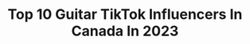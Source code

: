 ---
title: Top 10 Guitar TikTok Influencers In Canada In 2023
description: >-
  Find top guitar TikTok influencers in Canada in 2023. Most popular hashtags: #guitar #fyp #musician #music.
platform: TikTok
hits: 95
text_top: Identify the top-rated TikTok influencers on inBeat.
text_bottom: Our search engine has 95 TikTok influencers like this in Canada for you to pitch.
profiles:
  - username: "dylanhennessy"
    fullname: >-
      Dylan Hennessy
    bio: >-
      Rocker, skater, guitarist. Email for online lessons! dylanhennessymusic@gmailcom
    location: "Canada"
    followers: 2989
    engagement: 902
    commentsToLikes: 0.059707
    id: ck900x3u7avii0j78el1l10wv
    verified: false
    hashtags: "#cover, #foryourpage, #vibe, #lol"
  - username: "johnnygotgram"
    fullname: >-
      Johnny Ciardullo
    bio: >-
      👉🏻 Vocalist of Carcosa 🎤 👉🏻 Guitarist of Angelmaker 🎸 👉🏻 Youtuber 🎥
    location: "Canada"
    followers: 20000
    engagement: 1048
    commentsToLikes: 0.054123
    id: ckbqv10brfbdr0j23j3aocqgp
    verified: false
    hashtags: "#music, #djent, #vocalsgoal, #cover"
  - username: "mawzymusic"
    fullname: >-
      MAWZY
    bio: >-
      I play guitar & write songs ⚡️ Check me out on insta @mawzymusic
    location: "Canada"
    followers: 4108
    engagement: 433
    commentsToLikes: 0.039310
    id: ckb9ed7eh1wau0j237ynpci0z
    verified: false
    hashtags: "#guitar, #foryou, #livemusic, #fyp"
  - username: "luketrepp"
    fullname: >-
      LukeTrepp
    bio: >-
      Youtube: LukeTrepp Instagram: Luke_Trepp Twitch: LukeTreppOfficial I’m 18
    location: "Canada"
    followers: 916800
    engagement: 1780
    commentsToLikes: 0.018809
    id: ck8qqbedf74ig0j78jatuzctw
    verified: false
    hashtags: "#song, #original, #originalsound, #guitar"
  - username: "manelijamal"
    fullname: >-
      Maneli Jamal
    bio: >-
      For full videos, music and FREE lessons please check my page below 👇🏼
    location: "Canada"
    followers: 8674
    engagement: 1470
    commentsToLikes: 0.149393
    id: ckac5svbldkye0i78ggwin3bg
    verified: false
    hashtags: ""
  - username: "djkelil.rockstar"
    fullname: >-
      KelilGotSauce 
    bio: >-
      KelilGotSauce: The greatest DJ on the planet {CEO of VS} 👑
    location: "Canada"
    followers: 12100
    engagement: 1358
    commentsToLikes: 0.328279
    id: ckbet31g2bz6e0j237jgtuf2q
    verified: false
    hashtags: "#cuffinseason, #eternalatake, #guitarsample, #singer"
  - username: "kevinfarmerdrums"
    fullname: >-
      Kevin Farmer
    bio: >-
      Drums & Recording 🥁🎤
    location: "Canada"
    followers: 25500
    engagement: 1683
    commentsToLikes: 0.071973
    id: cka9q9lej7spa0i788xuvpbu4
    verified: false
    hashtags: "#drumming, #wee, #foryou, #fyp"
  - username: "wolfhard_cosplays"
    fullname: >-
      IRL Mike Wheeler 🚲
    bio: >-
      🇨🇦/He/they Met finn Wolfhard 1/9/21 / 4/17/21 Cosplayer/Actor/Musician
    location: "Canada"
    followers: 187200
    engagement: 1290
    commentsToLikes: 0.060846
    id: ck8sbpat87l2d0j78xlzoydjf
    verified: false
    hashtags: "#milliebobbybrown, #acting, #expressions, #mothersday"
  - username: "haileyb114"
    fullname: >-
      Hailey Benedict
    bio: >-
      “don’t listen to your critics, listen to your fans” -Michael Scott
    location: "Canada"
    followers: 210300
    engagement: 1751
    commentsToLikes: 0.077450
    id: ckcui5zzefyha0j23aj9glky0
    verified: false
    hashtags: "#musician, #songwriter, #foryoupage, #singer"
  - username: "lunaliband"
    fullname: >-
      LUNA LI
    bio: >-
      music-making moon fairy🦋✨ Luna Li on Spotify, Apple Music, etc. 💕 she/her
    location: "Canada"
    followers: 25300
    engagement: 1485
    commentsToLikes: 0.037439
    id: ck8kexi01bg430j7844q9daor
    verified: true
    hashtags: "#chill, #indie, #foryou, #bass"
---